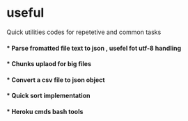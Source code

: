 # useful
Quick utilities codes for repetetive and common tasks  
#### * Parse fromatted file text to json , usefel fot utf-8 handling 

#### * Chunks uplaod for big files

#### * Convert a csv file to json object 

#### * Quick sort implementation

#### * Heroku cmds bash tools

